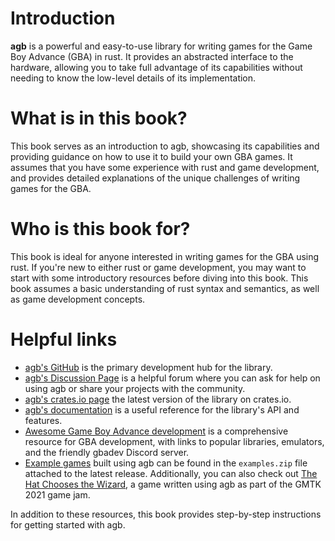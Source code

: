 # Introduction

**agb** is a powerful and easy-to-use library for writing games for the Game Boy Advance (GBA) in rust.
It provides an abstracted interface to the hardware, allowing you to take full advantage of its capabilities without needing to know the low-level details of its implementation.

# What is in this book?

This book serves as an introduction to agb, showcasing its capabilities and providing guidance on how to use it to build your own GBA games.
It assumes that you have some experience with rust and game development, and provides detailed explanations of the unique challenges of writing games for the GBA.

# Who is this book for?

This book is ideal for anyone interested in writing games for the GBA using rust.
If you're new to either rust or game development, you may want to start with some introductory resources before diving into this book.
This book assumes a basic understanding of rust syntax and semantics, as well as game development concepts.

# Helpful links

* [agb's GitHub](https://github.com/agbrs/agb) is the primary development hub for the library.
* [agb's Discussion Page](https://github.com/agbrs/agb/discussions) is a helpful forum where you can ask for help on using agb or share your projects with the community.
* [agb's crates.io page](https://crates.io/crates/agb) the latest version of the library on crates.io.
* [agb's documentation](https://docs.rs/agb) is a useful reference for the library's API and features.
* [Awesome Game Boy Advance development](https://github.com/gbdev/awesome-gbadev) is a comprehensive resource for GBA development, with links to popular libraries, emulators, and the friendly gbadev Discord server.
* [Example games](https://github.com/agbrs/agb/releases/latest) built using agb can be found in the `examples.zip` file attached to the latest release. Additionally, you can also check out [The Hat Chooses the Wizard](https://lostimmortal.itch.io/the-hat-chooses-the-wizard), a game written using agb as part of the GMTK 2021 game jam.

In addition to these resources, this book provides step-by-step instructions for getting started with agb.